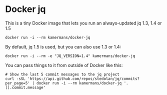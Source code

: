 # Docker jq

This is a tiny Docker image that lets you run an always-updated jq 1.3, 1.4 or 1.5

```
docker run -i --rm kamermans/docker-jq
```

By default, jq 1.5 is used, but you can also use 1.3 or 1.4:

```
docker run -i --rm -e "JQ_VERSION=1.4" kamermans/docker-jq
```

You can pass things to it from outside of Docker like this:

```
# Show the last 5 commit messages to the jq project
curl -sSL 'https://api.github.com/repos/stedolan/jq/commits?per_page=5' | docker run -i --rm kamermans/docker-jq '.[].commit.message'
```
